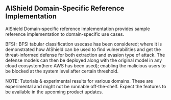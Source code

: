 ## AIShield Domain-Specific Reference Implementation 

AIShield Domain-specific reference implementation provides sample reference implementation to domain-specific use cases. 

BFSI : BFSI tabular classification usecase has been considered; where it is demonstrated how AIShield can be used to find vulnerabilities and get the threat-informed defense for both extraction and evasion type of attack. The defense models can then be deployed along with the original model in any cloud ecosystem(here AWS has been used); enabling the malicious users to be blocked at the system level after certain threshold.

NOTE: Tutorials & experimental results for various domains. These are experimental and might not be runnable off-the-shelf. Expect the features to be available in the upcoming product updates.